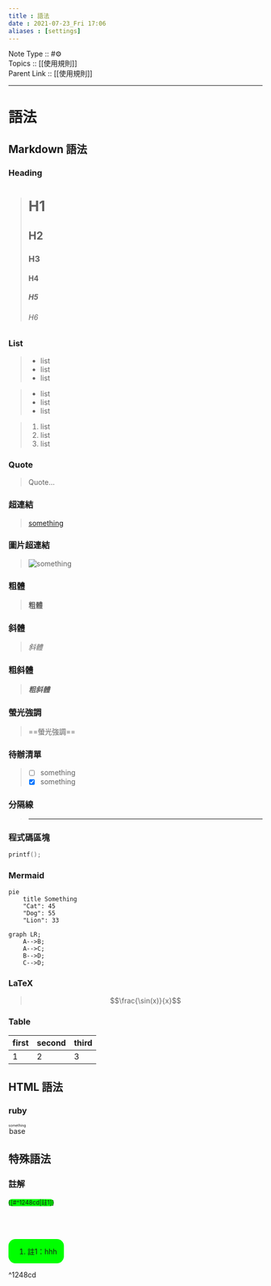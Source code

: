```yaml
---
title : 語法
date : 2021-07-23_Fri 17:06
aliases : [settings]
---
```

Note Type :: #⚙️ <br>
Topics :: [[使用規則]]<br>
Parent Link :: [[使用規則]]<br>

---
# 語法

## Markdown 語法
### Heading
> # H1
> ## H2
> ### H3
> #### H4
> ##### H5
> ###### H6

### List
> - list
> - list
> - list

> + list
> + list
> + list

> 1. list
> 2. list
> 3. list

### Quote
> Quote...

### 超連結
> [something]("https://someurl")

### 圖片超連結
> ![something]("https://someurl")

### 粗體
> **粗體**

### 斜體
> *斜體*

### 粗斜體
> ***粗斜體***

### 螢光強調
> ==螢光強調==

### 待辦清單
> - [ ] something
> - [x] something

### 分隔線
> ---

### 程式碼區塊
```c++
printf();
```

### Mermaid
```mermaid
pie
	title Something
	"Cat": 45
	"Dog": 55
	"Lion": 33
```

```mermaid
graph LR;
    A-->B;
    A-->C;
    B-->D;
    C-->D;
```

### LaTeX
> $$\frac{\sin(x)}{x}$$

### Table
| first | second | third |
| ----- | ------ | ----- |
| 1     | 2      | 3     | 

## HTML 語法
### ruby
<ruby>base<rp> （ </rp><rt>something</rt><rp> ） </rp></ruby>

## 特殊語法
### 註解
<sup style="background-color: #00FF00;border-radius: 1em;">[[#^1248cd|註1]]</sup>

<br>
<br>
<br>

<aside style="background-color: #00FF00;border-radius: 1em;display: inline-block;padding: 0em 1em 0em 1em;">
  <ol>
    <li>註1：hhh</li>
  </ol>
</aside>

^1248cd